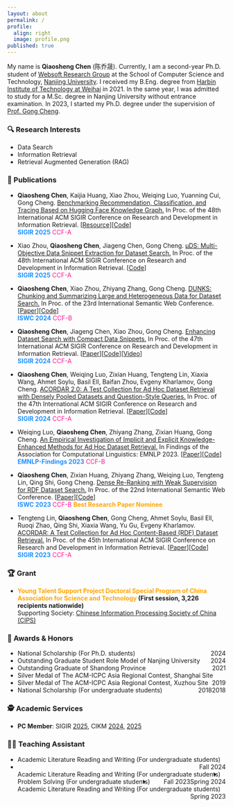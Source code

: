 ```yaml
---
layout: about
permalink: /
profile:
  align: right
  image: profile.png
published: true
---
```


My name is **Qiaosheng Chen** (陈乔晟). Currently, I am a second-year Ph.D. student of [Websoft Research Group](http://ws.nju.edu.cn/) at the School of Computer Science and Technology, [Nanjing University](https://www.nju.edu.cn/). I received my B.Eng. degree from [Harbin Institute of Technology at Weihai](https://www.hitwh.edu.cn/) in 2021. In the same year, I was admitted to study for a M.Sc. degree in Nanjing University without entrance examination. In 2023, I started my Ph.D. degree under the supervision of [Prof. Gong Cheng](http://ws.nju.edu.cn/~gcheng).

### 🔍 Research Interests

- Data Search
- Information Retrieval
- Retrieval Augmented Generation (RAG)

### 📔 Publications

- **Qiaosheng Chen**, Kaijia Huang, Xiao Zhou, Weiqing Luo, Yuanning Cui, Gong Cheng.
  [Benchmarking Recommendation, Classification, and Tracing Based on Hugging Face Knowledge Graph.]()
  In Proc. of the 48th International ACM SIGIR Conference on Research and Development in Information Retrieval.
  [[Resource](https://huggingface.co/collections/cqsss/huggingbench-67b2ee02ca45b15e351009a2)][[Code](https://github.com/nju-websoft/HuggingBench)]  
  **<font color=DodgerBlue>SIGIR 2025</font>**  <font color=Deeppink>CCF-A</font>

- Xiao Zhou, **Qiaosheng Chen**, Jiageng Chen, Gong Cheng.
  [μDS: Multi-Objective Data Snippet Extraction for Dataset Search.]()
  In Proc. of the 48th International ACM SIGIR Conference on Research and Development in Information Retrieval.
  [[Code](https://github.com/nju-websoft/OptimalDataSnippets)]  
  **<font color=DodgerBlue>SIGIR 2025</font>**  <font color=Deeppink>CCF-A</font>

- **Qiaosheng Chen**, Xiao Zhou, Zhiyang Zhang, Gong Cheng.
  [DUNKS: Chunking and Summarizing Large and Heterogeneous Data for Dataset Search.](https://doi.org/10.1007/978-3-031-77850-6_5)
  In Proc. of the 23rd International Semantic Web Conference.
  [[Paper](https://doi.org/10.1007/978-3-031-77850-6_5)][[Code](https://github.com/nju-websoft/DUNKS)]  
  **<font color=DodgerBlue>ISWC 2024</font>**  <font color=Deeppink>CCF-B</font>

- **Qiaosheng Chen**, Jiageng Chen, Xiao Zhou, Gong Cheng.
  [Enhancing Dataset Search with Compact Data Snippets.](https://doi.org/10.1145/3626772.3657837)
  In Proc. of the 47th International ACM SIGIR Conference on Research and Development in Information Retrieval.
  [[Paper](https://doi.org/10.1145/3626772.3657837)][[Code](https://github.com/nju-websoft/CDS)][[Video](https://www.youtube.com/watch?v=10x2O9esWeU)]  
  **<font color=DodgerBlue>SIGIR 2024</font>**  <font color=Deeppink>CCF-A</font>

- **Qiaosheng Chen**, Weiqing Luo, Zixian Huang, Tengteng Lin, Xiaxia Wang, Ahmet Soylu, Basil Ell, Baifan Zhou, Evgeny Kharlamov, Gong Cheng.
  [ACORDAR 2.0: A Test Collection for Ad Hoc Dataset Retrieval with Densely Pooled Datasets and Question-Style Queries.](https://doi.org/10.1145/3626772.3657866)
  In Proc. of the 47th International ACM SIGIR Conference on Research and Development in Information Retrieval.
  [[Paper](https://doi.org/10.1145/3626772.3657866)][[Code](https://github.com/nju-websoft/ACORDAR-2)]  
  **<font color=DodgerBlue>SIGIR 2024</font>**  <font color=Deeppink>CCF-A</font>

- Weiqing Luo, **Qiaosheng Chen**, Zhiyang Zhang, Zixian Huang, Gong Cheng.
  [An Empirical Investigation of Implicit and Explicit Knowledge-Enhanced Methods for Ad Hoc Dataset Retrieval.](https://aclanthology.org/2023.findings-emnlp.957/)
  In Findings of the Association for Computational Linguistics: EMNLP 2023.
  [[Paper](https://aclanthology.org/2023.findings-emnlp.957/)][[Code](https://github.com/nju-websoft/AHDR-KnowledgeEnhanced)]  
  **<font color=DodgerBlue>EMNLP-Findings 2023</font>** <font color=Deeppink>CCF-B</font>

- **Qiaosheng Chen**, Zixian Huang, Zhiyang Zhang, Weiqing Luo, Tengteng Lin, Qing Shi, Gong Cheng.
  [Dense Re-Ranking with Weak Supervision for RDF Dataset Search.](https://doi.org/10.1007/978-3-031-47240-4_2)
  In Proc. of the 22nd International Semantic Web Conference.
  [[Paper](https://doi.org/10.1007/978-3-031-47240-4_2)][[Code](https://github.com/nju-websoft/DR2)]  
  **<font color=DodgerBlue> ISWC 2023 </font>** <font color=Deeppink>CCF-B</font> **<font color=Orange>Best Research Paper Nominee</font>**
  
- Tengteng Lin, **Qiaosheng Chen**, Gong Cheng, Ahmet Soylu, Basil Ell, Ruoqi Zhao, Qing Shi, Xiaxia Wang, Yu Gu, Evgeny Kharlamov.
  [ACORDAR: A Test Collection for Ad Hoc Content-Based (RDF) Dataset Retrieval.](https://doi.org/10.1145/3477495.3531729)
  In Proc. of the 45th International ACM SIGIR Conference on Research and Development in Information Retrieval.
  [[Paper](https://doi.org/10.1145/3477495.3531729)][[Code](https://github.com/nju-websoft/ACORDAR)]  
  **<font color=DodgerBlue>SIGIR 2023</font>**  <font color=Deeppink>CCF-A</font>

### 🏆 Grant

- **<font color=Orange>Young Talent Support Project Doctoral Special Program of China Association for Science and Technology </font> (First session, 3,226 recipients nationwide)**  
  Supporting Society: [Chinese Information Processing Society of China (CIPS)](https://www.cipsc.org.cn/)

### 🏅 Awards & Honors

- <div style="float: left"> National Scholarship (For Ph.D. students) </div><div style="float: right">2024</div>

- <div style="float: left"> Outstanding Graduate Student Role Model of Nanjing University </div><div style="float: right">2024</div>

- <div style="float: left"> Outstanding Graduate of Shandong Province </div><div style="float: right">2021</div>

- <div style="float: left"> Silver Medal of The ACM-ICPC Asia Regional Contest, Shanghai Site </div><div style="float: right">2019</div>

- <div style="float: left"> Silver Medal of The ACM-ICPC Asia Regional Contest, Xuzhou Site </div><div style="float: right">2018</div>

- <div style="float: left"> National Scholarship (For undergraduate students) </div><div style="float: right">2018</div>

### 🕵️ Academic Services  

- **PC Member**: SIGIR [2025](https://sigir2025.dei.unipd.it/), CIKM [2024](https://cikm2024.org/), [2025](https://cikm2025.org/)

### 👨‍🏫 Teaching Assistant

- <div style="float: left"> Academic Literature Reading and Writing (For undergraduate students)</div><div style="float: right">Fall 2024</div>

- <div style="float: left"> Academic Literature Reading and Writing (For undergraduate students)</div><div style="float: right">Spring 2024</div>

- <div style="float: left"> Problem Solving (For undergraduate students)</div><div style="float: right">Fall 2023</div>

- <div style="float: left"> Academic Literature Reading and Writing (For undergraduate students)</div><div style="float: right">Spring 2023</div>